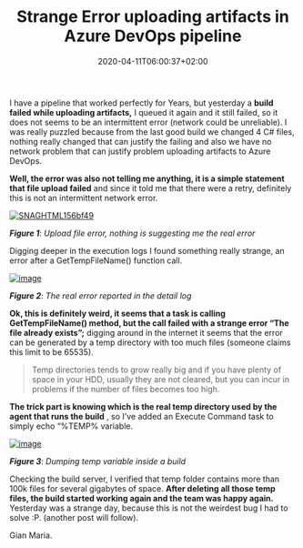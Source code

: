 ﻿---
title: "Strange Error uploading artifacts in Azure DevOps pipeline"
description: ""
date: 2020-04-11T06:00:37+02:00
draft: false
tags: [Azure Pipelines]
categories: [Azure DevOps]
---
I have a pipeline that worked perfectly for Years, but yesterday a **build failed while uploading artifacts,** I queued it again and it still failed, so it does not seems to be an intermittent error (network could be unreliable). I was really puzzled because from the last good build we changed 4 C# files, nothing really changed that can justify the failing and also we have no network problem that can justify problem uploading artifacts to Azure DevOps.

 **Well, the error was also not telling me anything, it is a simple statement that file upload failed** and since it told me that there were a retry, definitely this is not an intermittent network error.

[![SNAGHTML156bf49](http://www.codewrecks.com/blog/wp-content/uploads/2020/04/SNAGHTML156bf49_thumb.png "SNAGHTML156bf49")](http://www.codewrecks.com/blog/wp-content/uploads/2020/04/SNAGHTML156bf49.png)

 ***Figure 1***: *Upload file error, nothing is suggesting me the real error*

Digging deeper in the execution logs I found something really strange, an error after a GetTempFileName() function call.

[![image](http://www.codewrecks.com/blog/wp-content/uploads/2020/04/image_thumb-10.png "image")](http://www.codewrecks.com/blog/wp-content/uploads/2020/04/image-10.png)

 ***Figure 2***: *The real error reported in the detail log*

 **Ok, this is definitely weird, it seems that a task is calling GetTempFileName() method, but the call failed with a strange error “The file already exists”;** digging around in the internet it seems that the error can be generated by a temp directory with too much files (someone claims this limit to be 65535).

> Temp directories tends to grow really big and if you have plenty of space in your HDD, usually they are not cleared, but you can incur in problems if the number of files becomes too high.

 **The trick part is knowing which is the real temp directory used by the agent that runs the build** , so I’ve added an Execute Command task to simply echo “%TEMP% variable.

[![image](http://www.codewrecks.com/blog/wp-content/uploads/2020/04/image_thumb-11.png "image")](http://www.codewrecks.com/blog/wp-content/uploads/2020/04/image-11.png)

 ***Figure 3***: *Dumping temp variable inside a build*

Checking the build server, I verified that temp folder contains more than 100k files for several gigabytes of space.  **After deleting all those temp files, the build started working again and the team was happy again.** Yesterday was a strange day, because this is not the weirdest bug I had to solve :P. (another post will follow).

Gian Maria.
